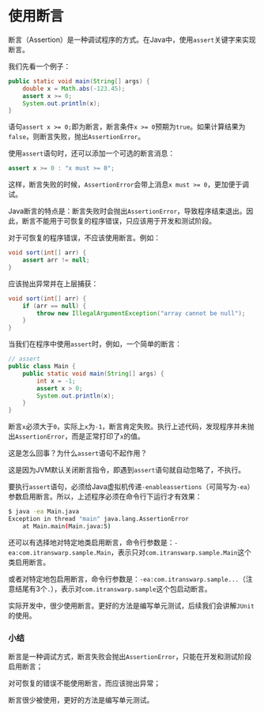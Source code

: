 # 使用断言

断言（Assertion）是一种调试程序的方式。在Java中，使用`assert`关键字来实现断言。

我们先看一个例子：

```java
public static void main(String[] args) {
    double x = Math.abs(-123.45);
    assert x >= 0;
    System.out.println(x);
}
```

语句`assert x >= 0;`即为断言，断言条件`x >= 0`预期为`true`。如果计算结果为`false`，则断言失败，抛出`AssertionError`。

使用`assert`语句时，还可以添加一个可选的断言消息：

```java
assert x >= 0 : "x must >= 0";
```

这样，断言失败的时候，`AssertionError`会带上消息`x must >= 0`，更加便于调试。

Java断言的特点是：断言失败时会抛出`AssertionError`，导致程序结束退出。因此，断言不能用于可恢复的程序错误，只应该用于开发和测试阶段。

对于可恢复的程序错误，不应该使用断言。例如：

```java
void sort(int[] arr) {
    assert arr != null;
}
```

应该抛出异常并在上层捕获：

```java
void sort(int[] arr) {
    if (arr == null) {
        throw new IllegalArgumentException("array cannot be null");
    }
}
```

当我们在程序中使用`assert`时，例如，一个简单的断言：

```java
// assert
public class Main {
    public static void main(String[] args) {
        int x = -1;
        assert x > 0;
        System.out.println(x);
    }
}
```

断言`x`必须大于`0`，实际上`x`为`-1`，断言肯定失败。执行上述代码，发现程序并未抛出`AssertionError`，而是正常打印了`x`的值。

这是怎么回事？为什么`assert`语句不起作用？

这是因为JVM默认关闭断言指令，即遇到`assert`语句就自动忽略了，不执行。

要执行`assert`语句，必须给Java虚拟机传递`-enableassertions`（可简写为`-ea`）参数启用断言。所以，上述程序必须在命令行下运行才有效果：

```bash
$ java -ea Main.java
Exception in thread "main" java.lang.AssertionError
	at Main.main(Main.java:5)
```

还可以有选择地对特定地类启用断言，命令行参数是：`-ea:com.itranswarp.sample.Main`，表示只对`com.itranswarp.sample.Main`这个类启用断言。

或者对特定地包启用断言，命令行参数是：`-ea:com.itranswarp.sample...`（注意结尾有3个`.`），表示对`com.itranswarp.sample`这个包启动断言。

实际开发中，很少使用断言。更好的方法是编写单元测试，后续我们会讲解`JUnit`的使用。

### 小结

断言是一种调试方式，断言失败会抛出`AssertionError`，只能在开发和测试阶段启用断言；

对可恢复的错误不能使用断言，而应该抛出异常；

断言很少被使用，更好的方法是编写单元测试。
